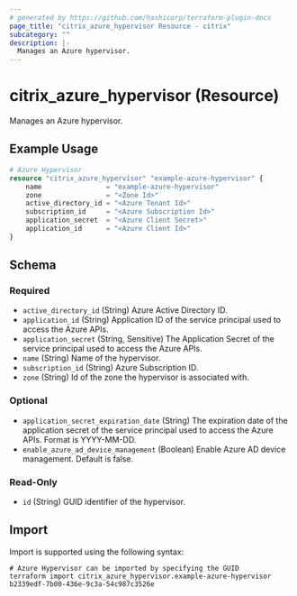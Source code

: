 ```yaml
---
# generated by https://github.com/hashicorp/terraform-plugin-docs
page_title: "citrix_azure_hypervisor Resource - citrix"
subcategory: ""
description: |-
  Manages an Azure hypervisor.
---
```


# citrix_azure_hypervisor (Resource)

Manages an Azure hypervisor.

## Example Usage

```terraform
# Azure Hypervisor
resource "citrix_azure_hypervisor" "example-azure-hypervisor" {
    name                = "example-azure-hypervisor"
    zone                = "<Zone Id>"
    active_directory_id = "<Azure Tenant Id>"
    subscription_id     = "<Azure Subscription Id>"
    application_secret  = "<Azure Client Secret>"
    application_id      = "<Azure Client Id>"
}
```

<!-- schema generated by tfplugindocs -->
## Schema

### Required

- `active_directory_id` (String) Azure Active Directory ID.
- `application_id` (String) Application ID of the service principal used to access the Azure APIs.
- `application_secret` (String, Sensitive) The Application Secret of the service principal used to access the Azure APIs.
- `name` (String) Name of the hypervisor.
- `subscription_id` (String) Azure Subscription ID.
- `zone` (String) Id of the zone the hypervisor is associated with.

### Optional

- `application_secret_expiration_date` (String) The expiration date of the application secret of the service principal used to access the Azure APIs. Format is YYYY-MM-DD.
- `enable_azure_ad_device_management` (Boolean) Enable Azure AD device management. Default is false.

### Read-Only

- `id` (String) GUID identifier of the hypervisor.

## Import

Import is supported using the following syntax:

```shell
# Azure Hypervisor can be imported by specifying the GUID
terraform import citrix_azure_hypervisor.example-azure-hypervisor b2339edf-7b00-436e-9c3a-54c987c3526e
```
